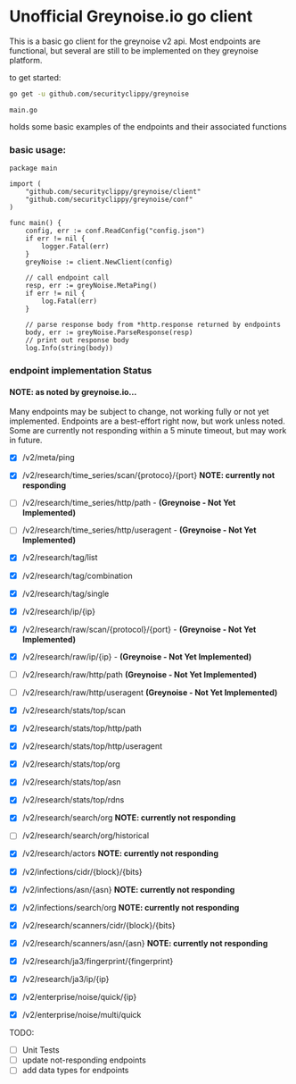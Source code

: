 # Unofficial Greynoise.io go client

This is a basic go client for the greynoise v2 api.  Most endpoints are functional,
but several are still to be implemented on they greynoise platform.

to get started:

```bash
go get -u github.com/securityclippy/greynoise
```

`main.go`

holds some basic examples of the endpoints and their associated functions

### basic usage:

```
package main

import (
	"github.com/securityclippy/greynoise/client"
	"github.com/securityclippy/greynoise/conf"
)

func main() {
	config, err := conf.ReadConfig("config.json")
	if err != nil {
		logger.Fatal(err)
	}
	greyNoise := client.NewClient(config)

	// call endpoint call
	resp, err := greyNoise.MetaPing()
    if err != nil {
        log.Fatal(err)
    }

    // parse response body from *http.response returned by endpoints
    body, err := greyNoise.ParseResponse(resp)
    // print out response body
    log.Info(string(body))
```


### endpoint implementation Status

#### NOTE: as noted by greynoise.io...
Many endpoints may be subject to change, not working fully or not yet implemented.
Endpoints are a best-effort right now, but work unless noted.  Some are currently not
responding within a 5 minute timeout, but may work in future.


- [x] /v2/meta/ping
- [x] /v2/research/time_series/scan/{protoco}/{port} __NOTE: currently not responding__
- [ ] /v2/research/time_series/http/path - __(Greynoise - Not Yet Implemented)__
- [ ] /v2/research/time_series/http/useragent - __(Greynoise - Not Yet Implemented)__
- [x] /v2/research/tag/list
- [x] /v2/research/tag/combination
- [x] /v2/research/tag/single
- [x] /v2/research/ip/{ip}
- [x] /v2/research/raw/scan/{protocol}/{port} - __(Greynoise - Not Yet Implemented)__
- [x] /v2/research/raw/ip/{ip} - __(Greynoise - Not Yet Implemented)__
- [ ] /v2/research/raw/http/path __(Greynoise - Not Yet Implemented)__
- [ ] /v2/research/raw/http/useragent __(Greynoise - Not Yet Implemented)__
- [x] /v2/research/stats/top/scan
- [x] /v2/research/stats/top/http/path
- [x] /v2/research/stats/top/http/useragent
- [x] /v2/research/stats/top/org
- [x] /v2/research/stats/top/asn
- [x] /v2/research/stats/top/rdns
- [x] /v2/research/search/org __NOTE: currently not responding__
- [ ] /v2/research/search/org/historical
- [x] /v2/research/actors __NOTE: currently not responding__
- [x] /v2/infections/cidr/{block}/{bits}
- [x] /v2/infections/asn/{asn} __NOTE: currently not responding__
- [x] /v2/infections/search/org __NOTE: currently not responding__
- [x] /v2/research/scanners/cidr/{block}/{bits}
- [x] /v2/research/scanners/asn/{asn} __NOTE: currently not responding__
- [x] /v2/research/ja3/fingerprint/{fingerprint}
- [x] /v2/research/ja3/ip/{ip}
- [x] /v2/enterprise/noise/quick/{ip}
- [x] /v2/enterprise/noise/multi/quick


TODO:
- [ ] Unit Tests
- [ ] update not-responding endpoints
- [ ] add data types for endpoints
